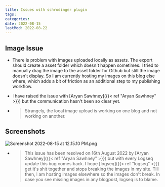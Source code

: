 ```yaml
---
title: Issues with schrodinger plugin
tags:
categories:
date: 2022-08-15
lastMod: 2022-08-22
---
```

## Image Issue

  + There is problem with images uploaded locally as assets. The export should create a asset folder which doesn't happen sometimes. I tried to manually drag the image to the asset folder for Github but still the image doesn't display. So I am currently hosting my images on this blog else where, which adds a bit of friction as an additional step to my publishing workflow.

  + I have raised the issue with [Aryan Sawhney]({{< ref "Aryan Sawhney" >}}) but the communication hasn't been so clear yet.

  + > Strangely, the local image upload is working on one blog and not working on another.

## Screenshots

![Screenshot 2022-08-15 at 12.15.10 PM.png](/assets/screenshot_2022-08-15_at_12.15.10_pm_1660548857365_0.png)

  + > This issue has been resolved on 16th August 2022 by [Aryan Sawhney]({{< ref "Aryan Sawhney" >}}) but with every Logseq update this bug comes back. I hope [logseq]({{< ref "logseq" >}}) get it's shit together and stops breaking the images in my site. Till then, I am hosting images elsewhere so the images don't break. In case you see missing images in any blogpost, logseq is to blame.

